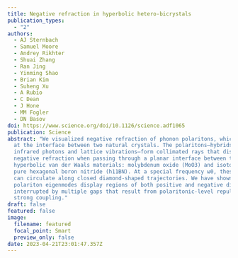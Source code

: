 ```yaml
---
title: Negative refraction in hyperbolic hetero-bicrystals
publication_types:
  - "2"
authors:
  - AJ Sternbach
  - Samuel Moore
  - Andrey Rikhter
  - Shuai Zhang
  - Ran Jing
  - Yinming Shao
  - Brian Kim
  - Suheng Xu
  - A Rubio
  - C Dean
  - J Hone
  - MM Fogler
  - DN Basov
doi: https://www.science.org/doi/10.1126/science.adf1065
publication: Science
abstract: "We visualized negative refraction of phonon polaritons, which occurs
  at the interface between two natural crystals. The polaritons—hybrids of
  infrared photons and lattice vibrations—form collimated rays that display
  negative refraction when passing through a planar interface between the two
  hyperbolic van der Waals materials: molybdenum oxide (MoO3) and isotopically
  pure hexagonal boron nitride (h11BN). At a special frequency ω0, these rays
  can circulate along closed diamond-shaped trajectories. We have shown that
  polariton eigenmodes display regions of both positive and negative dispersion
  interrupted by multiple gaps that result from polaritonic-level repulsion and
  strong coupling."
draft: false
featured: false
image:
  filename: featured
  focal_point: Smart
  preview_only: false
date: 2023-04-21T23:01:47.357Z
---
```

